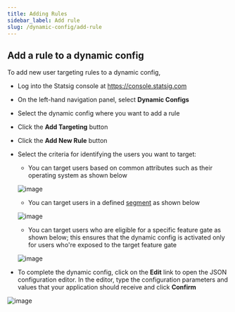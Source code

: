 ```yaml
---
title: Adding Rules
sidebar_label: Add rule
slug: /dynamic-config/add-rule
---
```

## Add a rule to a dynamic config

To add new user targeting rules to a dynamic config,
- Log into the Statsig console at https://console.statsig.com 
- On the left-hand navigation panel, select **Dynamic Configs**
- Select the dynamic config where you want to add a rule 
- Click the **Add Targeting** button
- Click the **Add New Rule** button 
- Select the criteria for identifying the users you want to target:
  - You can target users based on common attributes such as their operating system as shown below 

  ![image](https://user-images.githubusercontent.com/1315028/129112226-51978083-d007-4697-88b5-f3a080eabf48.png)

  - You can target users in a defined [segment](https://docs.statsig.com/segments/introduction) as shown below
  
  ![image](https://user-images.githubusercontent.com/1315028/129112427-27351aaf-074e-4997-91d8-6e1e7941b991.png)

  - You can target users who are eligible for a specific feature gate as shown below; this ensures that the dynamic config is activated only for users who're exposed to the target feature gate  

  ![image](https://user-images.githubusercontent.com/1315028/129112612-d881981c-4fc6-4e95-a9c5-18319c02d6f2.png)
    
- To complete the dynamic config, click on the **Edit** link to open the JSON configuration editor. In the editor, type the configuration parameters and values that your application should receive and click **Confirm**

![image](https://user-images.githubusercontent.com/1315028/129113189-30e7e7da-7559-4d3a-8bd3-74a6ccb7afe2.png)



